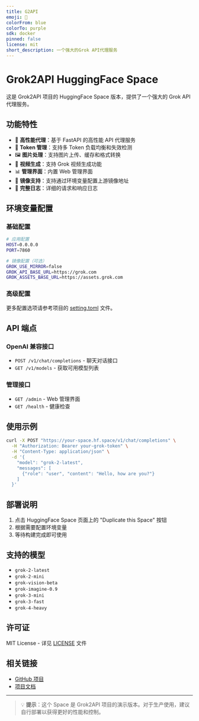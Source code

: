 ```yaml
---
title: G2API
emoji: 🤖
colorFrom: blue
colorTo: purple
sdk: docker
pinned: false
license: mit
short_description: 一个强大的Grok API代理服务
---
```


# Grok2API HuggingFace Space

这是 Grok2API 项目的 HuggingFace Space 版本，提供了一个强大的 Grok API 代理服务。

## 功能特性

- 🚀 **高性能代理**：基于 FastAPI 的高性能 API 代理服务
- 🔐 **Token 管理**：支持多 Token 负载均衡和失效检测
- 🖼️ **图片处理**：支持图片上传、缓存和格式转换
- 🎥 **视频生成**：支持 Grok 视频生成功能
- 📊 **管理界面**：内置 Web 管理界面
- 🔧 **镜像支持**：支持通过环境变量配置上游镜像地址
- 📝 **完整日志**：详细的请求和响应日志

## 环境变量配置

### 基础配置

```bash
# 应用配置
HOST=0.0.0.0
PORT=7860

# 镜像配置（可选）
GROK_USE_MIRROR=false
GROK_API_BASE_URL=https://grok.com
GROK_ASSETS_BASE_URL=https://assets.grok.com
```

### 高级配置

更多配置选项请参考项目的 [setting.toml](../data/setting.toml.example) 文件。

## API 端点

### OpenAI 兼容接口

- `POST /v1/chat/completions` - 聊天对话接口
- `GET /v1/models` - 获取可用模型列表

### 管理接口

- `GET /admin` - Web 管理界面
- `GET /health` - 健康检查

## 使用示例

```bash
curl -X POST "https://your-space.hf.space/v1/chat/completions" \
  -H "Authorization: Bearer your-grok-token" \
  -H "Content-Type: application/json" \
  -d '{
    "model": "grok-2-latest",
    "messages": [
      {"role": "user", "content": "Hello, how are you?"}
    ]
  }'
```

## 部署说明

1. 点击 HuggingFace Space 页面上的 "Duplicate this Space" 按钮
2. 根据需要配置环境变量
3. 等待构建完成即可使用

## 支持的模型

- `grok-2-latest`
- `grok-2-mini`
- `grok-vision-beta`
- `grok-imagine-0.9`
- `grok-3-mini`
- `grok-3-fast`
- `grok-4-heavy`

## 许可证

MIT License - 详见 [LICENSE](../LICENSE) 文件

## 相关链接

- [GitHub 项目](https://github.com/chenyme/grok2api)
- [项目文档](../readme.md)

---

> 💡 **提示**：这个 Space 是 Grok2API 项目的演示版本。对于生产使用，建议自行部署以获得更好的性能和控制。